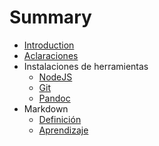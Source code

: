 # Summary

* [Introduction](README.md)
* [Aclaraciones](aclaraciones.md)
* Instalaciones de herramientas
    * [NodeJS](herramientas/nodejs.md)
    * [Git](herramientas/git.md)
    * [Pandoc](herramientas/pandoc.md)
* Markdown
    * [Definición](markdown/definicion.md)
    * [Aprendizaje](markdown/aprendizaje.md)
